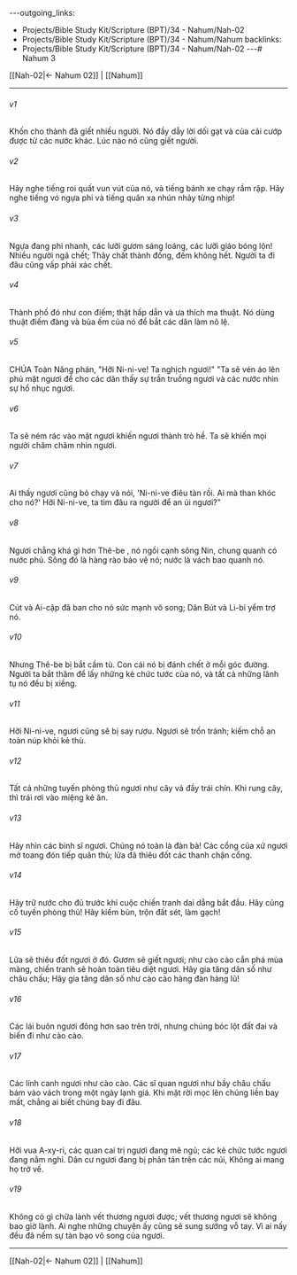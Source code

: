 ---outgoing_links:
  - Projects/Bible Study Kit/Scripture (BPT)/34 - Nahum/Nah-02
  - Projects/Bible Study Kit/Scripture (BPT)/34 - Nahum/Nahum
backlinks:
  - Projects/Bible Study Kit/Scripture (BPT)/34 - Nahum/Nah-02
---# Nahum 3

[[Nah-02|← Nahum 02]] | [[Nahum]]
***



###### v1 
Khốn cho thành đã giết nhiều người. Nó đầy dẫy lời dối gạt và của cải cướp được từ các nước khác. Lúc nào nó cũng giết người. 

###### v2 
Hãy nghe tiếng roi quất vun vút của nó, và tiếng bánh xe chạy rầm rập. Hãy nghe tiếng vó ngựa phi và tiếng quân xa nhún nhảy từng nhịp! 

###### v3 
Ngựa đang phi nhanh, các lưỡi gươm sáng loáng, các lưỡi giáo bóng lộn! Nhiều người ngã chết; Thây chất thành đống, đếm không hết. Người ta đi đâu cũng vấp phải xác chết. 

###### v4 
Thành phố đó như con điếm; thật hấp dẫn và ưa thích ma thuật. Nó dùng thuật điếm đàng và bùa ếm của nó để bắt các dân làm nô lệ. 

###### v5 
CHÚA Toàn Năng phán, "Hỡi Ni-ni-ve! Ta nghịch ngươi!" "Ta sẽ vén áo lên phủ mặt ngươi để cho các dân thấy sự trần truồng ngươi và các nước nhìn sự hổ nhục ngươi. 

###### v6 
Ta sẽ ném rác vào mặt ngươi khiến ngươi thành trò hề. Ta sẽ khiến mọi người chăm chăm nhìn ngươi. 

###### v7 
Ai thấy ngươi cũng bỏ chạy và nói, 'Ni-ni-ve điêu tàn rồi. Ai mà than khóc cho nó?' Hỡi Ni-ni-ve, ta tìm đâu ra người để an ủi ngươi?" 

###### v8 
Ngươi chẳng khá gì hơn Thê-be , nó ngồi cạnh sông Nin, chung quanh có nước phủ. Sông đó là hàng rào bảo vệ nó; nước là vách bao quanh nó. 

###### v9 
Cút và Ai-cập đã ban cho nó sức mạnh vô song; Dân Bút và Li-bi yểm trợ nó. 

###### v10 
Nhưng Thê-be bị bắt cầm tù. Con cái nó bị đánh chết ở mỗi góc đường. Người ta bắt thăm để lấy những kẻ chức tước của nó, và tất cả những lãnh tụ nó đều bị xiềng. 

###### v11 
Hỡi Ni-ni-ve, ngươi cũng sẽ bị say rượu. Ngươi sẽ trốn tránh; kiếm chỗ an toàn núp khỏi kẻ thù. 

###### v12 
Tất cả những tuyến phòng thủ ngươi như cây vả đầy trái chín. Khi rung cây, thì trái rơi vào miệng kẻ ăn. 

###### v13 
Hãy nhìn các binh sĩ ngươi. Chúng nó toàn là đàn bà! Các cổng của xứ ngươi mở toang đón tiếp quân thù; lửa đã thiêu đốt các thanh chận cổng. 

###### v14 
Hãy trữ nước cho đủ trước khi cuộc chiến tranh dai dẳng bắt đầu. Hãy củng cố tuyến phòng thủ! Hãy kiếm bùn, trộn đất sét, làm gạch! 

###### v15 
Lửa sẽ thiêu đốt ngươi ở đó. Gươm sẽ giết ngươi; như cào cào cắn phá mùa màng, chiến tranh sẽ hoàn toàn tiêu diệt ngươi. Hãy gia tăng dân số như châu chấu; Hãy gia tăng dân số như cào cào hàng đàn hàng lũ! 

###### v16 
Các lái buôn ngươi đông hơn sao trên trời, nhưng chúng bóc lột đất đai và biến đi như cào cào. 

###### v17 
Các lính canh ngươi như cào cào. Các sĩ quan ngươi như bầy châu chấu bám vào vách trong một ngày lạnh giá. Khi mặt rời mọc lên chúng liền bay mất, chẳng ai biết chúng bay đi đâu. 

###### v18 
Hỡi vua A-xy-ri, các quan cai trị ngươi đang mê ngủ; các kẻ chức tước ngươi đang nằm nghỉ. Dân cư ngươi đang bị phân tán trên các núi, Không ai mang họ trở về. 

###### v19 
Không có gì chữa lành vết thương ngươi được; vết thương ngươi sẽ không bao giờ lành. Ai nghe những chuyện ấy cũng sẽ sung sướng vỗ tay. Vì ai nấy đều đã nếm sự tàn bạo vô song của ngươi.

***
[[Nah-02|← Nahum 02]] | [[Nahum]]
